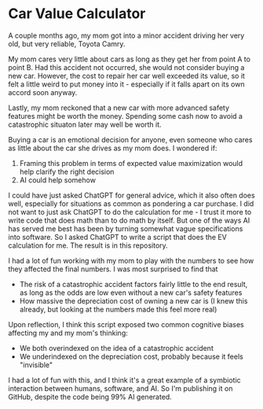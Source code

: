 # Car Value Calculator

A couple months ago, my mom got into a minor accident driving her very old, but very reliable, Toyota Camry. 

My mom cares very little about cars as long as they get her from point A to point B. Had this accident not occurred, 
she would not consider buying a new car. However, the cost to repair her car well exceeded its value, so it felt
a little weird to put money into it - especially if it falls apart on its own accord soon anyway. 

Lastly, my mom reckoned that a new car with more advanced safety features might be worth the money. Spending some cash now
to avoid a catastrophic situaton later may well be worth it. 

Buying a car is an emotional decision for anyone, even someone who cares as little about the car she drives as my mom does. 
I wondered if:

1. Framing this problem in terms of expected value maximization would help clarify the right decision 
2. AI could help somehow 


I could have just asked ChatGPT for general advice, which it also often does well, especially for situations as common as
pondering a car purchase. I did not want to just ask ChatGPT to do the calculation for me - I trust it more to write code that does math
than to do math by itself. But one of the ways AI has served me best has been by turning somewhat vague specifications into software. 
So I asked ChatGPT to write a script that does the EV calculation for me. The result is in this repository. 

I had a lot of fun working with my mom to play with the numbers to see how they affected the final numbers. I was most surprised to find that

- The risk of a catastrophic accident factors fairly little to the end result, as long as the odds are low even without a new car's safety features
- How massive the depreciation cost of owning a new car is (I knew this already, but looking at the numbers made this feel more real)

Upon reflection, I think this script exposed two common cognitive biases affecting my and my mom's thinking:

- We both overindexed on the idea of a catastrophic accident 
- We underindexed on the depreciation cost, probably because it feels "invisible" 

I had a lot of fun with this, and I think it's a great example of a symbiotic interaction between humans, software, and AI. So I'm publishing it on GitHub, despite 
the code being 99% AI generated.

